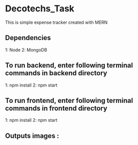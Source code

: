 # Decotechs_Task
This is simple expense tracker created with MERN

Dependencies
-----------
1: Node
2: MongoDB


To run backend, enter following terminal commands in backend directory 
----------------------------------------
1: npm install
2: npm start


To run frontend, enter following terminal commands in frontend directory
----------------------------------------
1: npm install
2: npm start


Outputs images :
------------------
